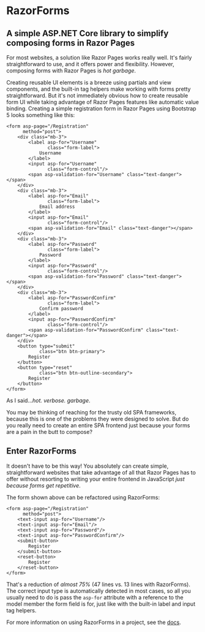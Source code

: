 ﻿# RazorForms
## A simple ASP.NET Core library to simplify composing forms in Razor Pages

For most websites, a solution like Razor Pages works really well. It's fairly straightforward to use, and it offers power and flexibility. However, composing forms with Razor Pages is _hot garbage_.

Creating reusable UI elements is a breeze using partials and view components, and the built-in tag helpers make working with forms pretty straightforward. But it's not immediately obvious how to create reusable form UI while taking advantage of Razor Pages features like automatic value binding. Creating a simple registration form in Razor Pages using Bootstrap 5 looks something like this:

```cshtml
<form asp-page="/Registration"
      method="post">
    <div class="mb-3">
        <label asp-for="Username"
               class="form-label">
            Username
        </label>
        <input asp-for="Username"
               class="form-control"/>
        <span asp-validation-for="Username" class="text-danger"></span>
    </div>
    <div class="mb-3">
        <label asp-for="Email"
               class="form-label">
            Email address
        </label>
        <input asp-for="Email"
               class="form-control"/>
        <span asp-validation-for="Email" class="text-danger"></span>
    </div>
    <div class="mb-3">
        <label asp-for="Password"
               class="form-label">
            Password
        </label>
        <input asp-for="Password"
               class="form-control"/>
        <span asp-validation-for="Password" class="text-danger"></span>
    </div>
    <div class="mb-3">
        <label asp-for="PasswordConfirm"
               class="form-label">
            Confirm password
        </label>
        <input asp-for="PasswordConfirm"
               class="form-control"/>
        <span asp-validation-for="PasswordConfirm" class="text-danger"></span>
    </div>
    <button type="submit"
            class="btn btn-primary">
        Register
    </button>
    <button type="reset"
            class="btn btn-outline-secondary">
        Register
    </button>
</form>
```

As I said..._hot. verbose. garbage_.

You may be thinking of reaching for the trusty old SPA frameworks, because this is one of the problems they were designed to solve. But do you really need to create an entire SPA frontend just because your forms are a pain in the butt to compose?

## Enter RazorForms

It doesn't have to be this way! You absolutely can create simple, straightforward websites that take advantage of all that Razor Pages has to offer without resorting to writing your entire frontend in JavaScript _just because forms get repetitive_.

The form shown above can be refactored using RazorForms:

```cshtml
<form asp-page="/Registration"
      method="post">
    <text-input asp-for="Username"/>
    <text-input asp-for="Email"/>
    <text-input asp-for="Password"/>
    <text-input asp-for="PasswordConfirm"/>
    <submit-button>
        Register
    </submit-button>
    <reset-button>
        Register
    </reset-button>
</form>
```

That's a reduction of _almost 75%_ (47 lines vs. 13 lines with RazorForms). The correct input type is automatically detected in most cases, so all you usually need to do is pass the `asp-for` attribute with a reference to the model member the form field is for, just like with the built-in label and input tag helpers.

For more information on using RazorForms in a project, see the [docs](https://www.razorforms.com).